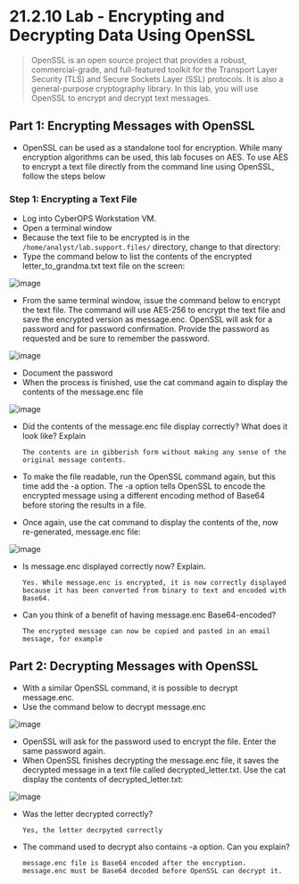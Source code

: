# 21.2.10 Lab - Encrypting and Decrypting Data Using OpenSSL

> OpenSSL is an open source project that provides a robust, commercial-grade, and full-featured toolkit for the 
Transport Layer Security (TLS) and Secure Sockets Layer (SSL) protocols. It is also a general-purpose 
cryptography library. In this lab, you will use OpenSSL to encrypt and decrypt text messages.

## Part 1: Encrypting Messages with OpenSSL

* OpenSSL can be used as a standalone tool for encryption. While many encryption algorithms can be used, this lab focuses on AES. To use AES to encrypt a text file directly from the command line using OpenSSL, follow the steps below

 ### Step 1: Encrypting a Text File

* Log into CyberOPS Workstation VM.
* Open a terminal window
* Because the text file to be encrypted is in the `/home/analyst/lab.support.files/` directory, change to that directory:
* Type the command below to list the contents of the encrypted letter_to_grandma.txt text file on the screen:

![image](https://github.com/tousif13/CISCO_CyberOps/assets/33444140/fe685f28-23ab-4d42-9bb5-ece169ed0575)

* From the same terminal window, issue the command below to encrypt the text file. The command will use AES-256 to encrypt the text file and save the encrypted version as message.enc. OpenSSL will ask for a 
password and for password confirmation. Provide the password as requested and be sure to remember the password.

![image](https://github.com/tousif13/CISCO_CyberOps/assets/33444140/d2199ba0-9ac1-44da-95e0-158770168479)

* Document the password
* When the process is finished, use the cat command again to display the contents of the message.enc file

![image](https://github.com/tousif13/CISCO_CyberOps/assets/33444140/36f9410e-7a53-4d49-a446-2e69b87120d2)

* Did the contents of the message.enc file display correctly? What does it look like? Explain

      The contents are in gibberish form without making any sense of the original message contents.

* To make the file readable, run the OpenSSL command again, but this time add the -a option. The -a option tells OpenSSL to encode the encrypted message using a different encoding method of Base64 before storing the results in a file.
* Once again, use the cat command to display the contents of the, now re-generated, message.enc file:

![image](https://github.com/tousif13/CISCO_CyberOps/assets/33444140/1c0ac388-5399-4728-b87e-d701f66027e0)

* Is message.enc displayed correctly now? Explain.

      Yes. While message.enc is encrypted, it is now correctly displayed because it has been converted from binary to text and encoded with Base64.

* Can you think of a benefit of having message.enc Base64-encoded?

      The encrypted message can now be copied and pasted in an email message, for example

## Part 2: Decrypting Messages with OpenSSL

* With a similar OpenSSL command, it is possible to decrypt message.enc.
* Use the command below to decrypt message.enc

![image](https://github.com/tousif13/CISCO_CyberOps/assets/33444140/764be32e-e4fd-41ea-bac8-6841c46eebdc)

* OpenSSL will ask for the password used to encrypt the file. Enter the same password again.
* When OpenSSL finishes decrypting the message.enc file, it saves the decrypted message in a text file called decrypted_letter.txt. Use the cat display the contents of decrypted_letter.txt:

![image](https://github.com/tousif13/CISCO_CyberOps/assets/33444140/5e0df530-8ae7-4832-b9ef-785a01ee8eac)

* Was the letter decrypted correctly?

      Yes, the letter decrpyted correctly

* The command used to decrypt also contains -a option. Can you explain?

      message.enc file is Base64 encoded after the encryption. message.enc must be Base64 decoded before OpenSSL can decrypt it.
